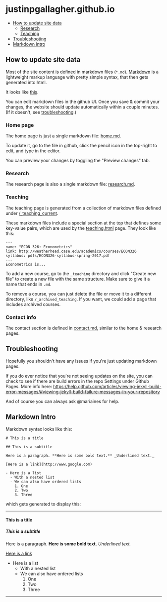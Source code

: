 # justinpgallagher.github.io

- [How to update site data](#how-to-update-site-data)
  - [Research](#research)
  - [Teaching](#teaching)
- [Troubleshooting](#troubleshooting)
- [Markdown intro](#markdown-intro)

## How to update site data

Most of the site content is defined in markdown files (`*.md`). [Markdown](https://www.markdownguide.org/getting-started)
is a lightweight markup language with pretty simple syntax, that then gets generated into html.

It looks like [this](#markdown-intro).

You can edit markdown files in the github UI. Once you save & commit your changes, the website
should update automatically within a couple minutes. (If it doesn't, see [troubleshooting](#troubleshooting).)

### Home page

The home page is just a single markdown file: [home.md](https://github.com/justinpgallagher/justinpgallagher.github.io/blob/master/_includes/home.md).

To update it, go to the file in github, click the pencil icon in the top-right to edit, and type in the editor.

You can preview your changes by toggling the "Preview changes" tab.

### Research

The research page is also a single markdown file: [research.md](https://github.com/justinpgallagher/justinpgallagher.github.io/blob/master/_includes/research.md).

### Teaching

The teaching page is generated from a collection of markdown files defined under [/_teaching_current](https://github.com/justinpgallagher/justinpgallagher.github.io/blob/master/_teaching_current).

These markdown files include a special section at the top that defines some key-value pairs, which are used by the [teaching.html](https://github.com/justinpgallagher/justinpgallagher.github.io/blob/master/teaching.html) page. They look like this:
```
---
name: "ECON 326: Econometrics"
link: http://weatherhead.case.edu/academics/courses/ECON326
syllabus: pdfs/ECON326-syllabus-spring-2017.pdf
---
Econometrics is...
```

To add a new course, go to the `_teaching` directory and click "Create new file" to create a new file with the same structure. Make sure to give it a name that ends in `.md`.

To remove a course, you can just delete the file or move it to a different directory, like `/_archived_teaching`. If you want, we could add a page that includes archived courses.


### Contact info

The contact section is defined in [contact.md](https://github.com/justinpgallagher/justinpgallagher.github.io/blob/master/_includes/contact.md), 
similar to the home & research pages.


## Troubleshooting

Hopefully you shouldn't have any issues if you're just updating markdown pages.

If you do ever notice that you're not seeing updates on the site, you can check to see if there
are build errors in the repo Settings under Github Pages. 
More info here: https://help.github.com/articles/viewing-jekyll-build-error-messages/#viewing-jekyll-build-failure-messages-in-your-repository



And of course you can always ask @mariaines for help.



## Markdown Intro

Markdown syntax looks like this:
```
# This is a title

## This is a subtitle

Here is a paragraph. **Here is some bold text.** _Underlined text._

[Here is a link](http://www.google.com)

- Here is a list
  - With a nested list
  - We can also have ordered lists
    1. One
    2. Two
    3. Three
```
which gets generated to display this:

---
#### This is a title

##### This is a subtitle

Here is a paragraph. **Here is some bold text.** _Underlined text._

[Here is a link](www.google.com)

- Here is a list
  - With a nested list
  - We can also have ordered lists
    1. One
    2. Two
    3. Three
---
